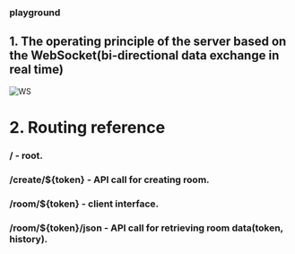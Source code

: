 ### playground


## 1. The operating principle of the server based on the WebSocket(bi-directional data exchange in real time)
![WS](https://user-images.githubusercontent.com/43109766/59032548-3e54c100-886f-11e9-824e-38485d9effe5.png)






# 2. Routing reference
### / - root.
### /create/${token} - API call for creating room.
### /room/${token} - client interface.
### /room/${token}/json - API call for retrieving room data(token, history).
